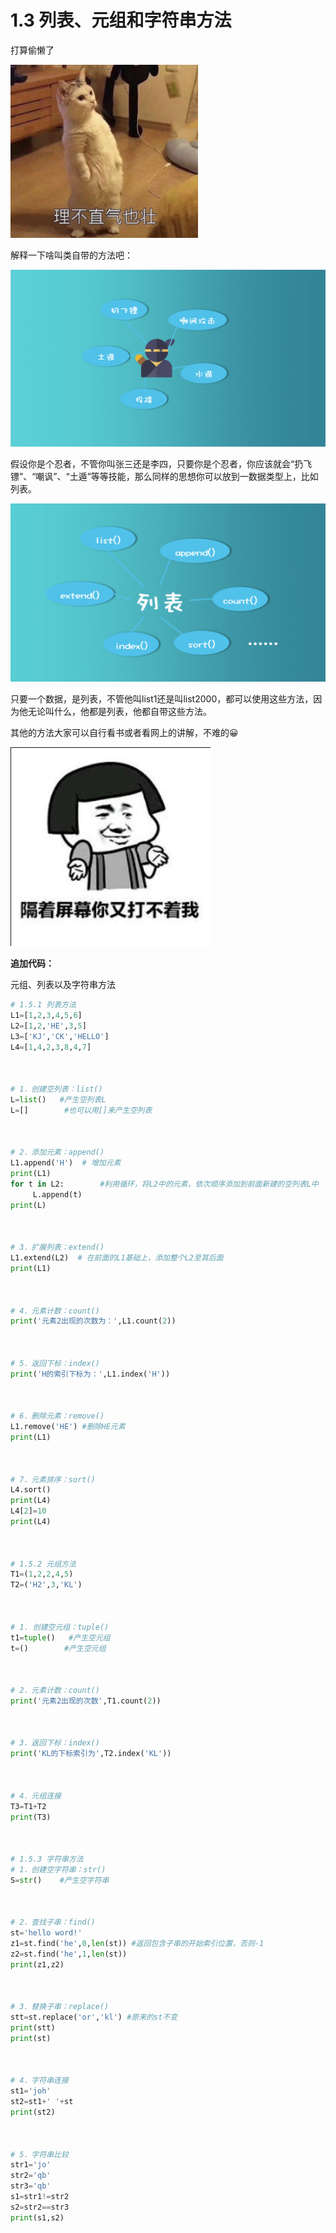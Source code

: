 # 1.3 列表、元组和字符串方法

打算偷懒了

<img src="1_2_python相关的公有方法.assets/1556240244358485.jpg" style="margin: 0 auto; zoom: 40%">

解释一下啥叫类自带的方法吧：

![image-20201015161029391](1_3_列表_元组_字符串方法.assets/image-20201015161029391.png)

假设你是个忍者，不管你叫张三还是李四，只要你是个忍者，你应该就会“扔飞镖”、“嘲讽”、“土遁”等等技能，那么同样的思想你可以放到一数据类型上，比如列表。

![image-20201015161543781](1_3_列表_元组_字符串方法.assets/image-20201015161543781.png)

只要一个数据，是列表，不管他叫list1还是叫list2000，都可以使用这些方法，因为他无论叫什么，他都是列表，他都自带这些方法。

其他的方法大家可以自行看书或者看网上的讲解，不难的😀

<img src="1_2_python相关的公有方法.assets/image-20201015161919410.png" style="margin: 0 auto; ">

**追加代码：**

元组、列表以及字符串方法

```python
# 1.5.1 列表方法
L1=[1,2,3,4,5,6]      
L2=[1,2,'HE',3,5]
L3=['KJ','CK','HELLO']
L4=[1,4,2,3,8,4,7]



# 1．创建空列表：list() 
L=list()   #产生空列表L 
L=[]        #也可以用[]来产生空列表 



# 2．添加元素：append() 
L1.append('H')  # 增加元素
print(L1)
for t in L2:        #利用循环，将L2中的元素，依次顺序添加到前面新建的空列表L中
     L.append(t)
print(L) 



# 3．扩展列表：extend() 
L1.extend(L2)  # 在前面的L1基础上，添加整个L2至其后面 
print(L1)



# 4．元素计数：count() 
print('元素2出现的次数为：',L1.count(2))   



# 5．返回下标：index() 
print('H的索引下标为：',L1.index('H'))



# 6．删除元素：remove()  
L1.remove('HE') #删除HE元素
print(L1)



# 7．元素排序：sort() 
L4.sort()
print(L4)
L4[2]=10
print(L4)



# 1.5.2 元组方法 
T1=(1,2,2,4,5)
T2=('H2',3,'KL')



# 1. 创建空元组：tuple() 
t1=tuple()   #产生空元组
t=()        #产生空元组 



# 2．元素计数：count() 
print('元素2出现的次数',T1.count(2))



# 3．返回下标：index() 
print('KL的下标索引为',T2.index('KL'))



# 4．元组连接 
T3=T1+T2
print(T3)



# 1.5.3 字符串方法 
# 1．创建空字符串：str() 
S=str()    #产生空字符串 



# 2．查找子串：find() 
st='hello word!'
z1=st.find('he',0,len(st)) #返回包含子串的开始索引位置，否则-1
z2=st.find('he',1,len(st))
print(z1,z2)



# 3．替换子串：replace() 
stt=st.replace('or','kl') #原来的st不变 
print(stt) 
print(st) 



# 4．字符串连接 
st1='joh'
st2=st1+' '+st
print(st2)



# 5．字符串比较 
str1='jo'
str2='qb'
str3='qb'
s1=str1!=str2
s2=str2==str3
print(s1,s2)
```

